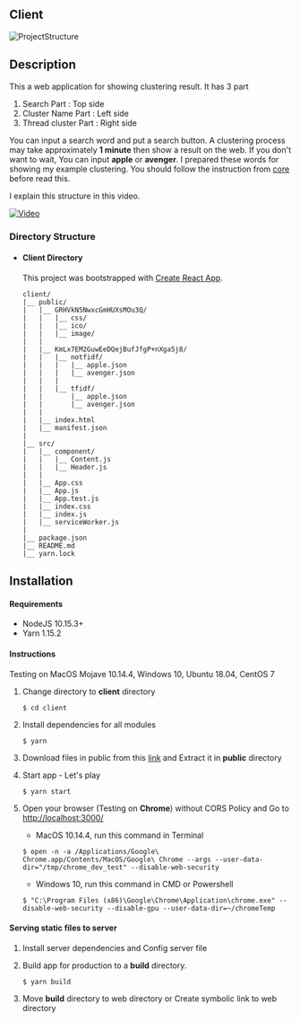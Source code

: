 ## Client 

![ProjectStructure](https://lh3.googleusercontent.com/iNWDz1VHEM9AApicbuW5ZhsT6SfPMys2unKnBS4w6AliCmEOz_a8NlNArtxu5JkpyHqrvPD0GR2MHQKLLpfzBw6s99Gr9OatXGiVUBDDO4CVXRsRBFzxZZ_YdvsGSG3ypxxjroxtWOLKFX-e-OPWQBavYjUOxO49mOM47HYTF5y9ar9_kwk9pB3VQz9To9bpbksDNs2Eg2yFmoU7pNwW37nqpt-lGwbfsXBJC9dJ2mNMr6gl5zm36klid9pVHSijWMLDgSIGOlOmB2RjAgbD0vKnh_HHOJ2c0MeJIAOhOX98fXnn3kbkC4Lac33Y1odNFZLGB6pnxwqF8Dr0_Le2abP1dk27OOjWtPb898ItL1WH-Xy3Y3ZvdeOGpMhCVeX9dH46bXUzUaQHYXkaBYqG39avF_bInyiMClkZ5LjQxVxr85nUgaSxlxImHytIhhr94BkHP24etDZkSlKFiVWgA52OO1WQnBaXVS85_6jWakKOD6xKpTsfCpnRfDApHllpmL1_K36sSoE3fuy1N-q6u4hMl2LMxFeCQHAAbc9hg7BIk1XXa2Fe5A_yjqGpFJo2l7_3HY29vXOafaHFUvMpvkFgVaY8RFIGW1_EfJgak1R0akzCvEvIHAJc4_RgpBB4G8MG_0JA3KrmdN2pGUJyVERJ0NcOMJ3XKwtCorCt5Z3CMhOb4306aVWUHFJQqAyLXG-SvzRHgKljnuEO4nhykiBQnQ=w3304-h1924-no)

## Description

This a web application for showing clustering result. It has 3 part

1. Search Part : Top side
2. Cluster Name Part : Left side
3. Thread cluster Part : Right side

You can input a search word and put a search button. A clustering process may take approximately **1 minute** then show a result on the web. If you don't want to wait, You can input **apple** or **avenger**. I prepared these words for showing my example clustering.
You should follow the instruction from [core](../core) before read this. 

I explain this structure in this video.

[![Video](https://img.youtube.com/vi/eMprd8Fwt80/0.jpg)](https://youtu.be/eMprd8Fwt80?t=413)

### Directory Structure

- #### Client Directory

    This project was bootstrapped with [Create React App](https://github.com/facebook/create-react-app).

  ```
  client/
  |__ public/
  |   |__ GRHVkN5NwxcGmHUXsMOu3Q/
  |   |   |__ css/
  |   |   |__ ico/
  |   |   |__ image/
  |   |
  |   |__ KmLx7EM2GuwEeDQejBufJfgP+nXga5j8/
  |   |   |__ notfidf/
  |   |   |   |__ apple.json
  |   |   |   |__ avenger.json
  |   |   |
  |   |   |__ tfidf/
  |   |       |__ apple.json
  |   |       |__ avenger.json
  |   |
  |   |__ index.html
  |   |__ manifest.json
  |
  |__ src/
  |   |__ component/
  |   |   |__ Content.js
  |   |   |__ Header.js
  |   |
  |   |__ App.css
  |   |__ App.js
  |   |__ App.test.js
  |   |__ index.css
  |   |__ index.js
  |   |__ serviceWorker.js
  |
  |__ package.json
  |__ README.md
  |__ yarn.lock
  ```

## Installation

#### Requirements

- NodeJS 10.15.3+
- Yarn 1.15.2

#### Instructions
Testing on MacOS Mojave 10.14.4, Windows 10, Ubuntu 18.04, CentOS 7

1. Change directory to **client** directory

	```
    $ cd client
    ```
    
2. Install dependencies for all modules

	```
    $ yarn
    ```
    
3. Download files in public from this [link](https://drive.google.com/open?id=1Nm-K8-fAwZ5Bs4wE_rYc7U_M-DEW-ZOB) and Extract it in **public** directory

4. Start app - Let's play
	```
    $ yarn start
    ```

5. Open your browser (Testing on **Chrome**) without CORS Policy and Go to [http://localhost:3000/](http://localhost:3000/)

    * MacOS 10.14.4, run this command in Terminal
    ```
    $ open -n -a /Applications/Google\ Chrome.app/Contents/MacOS/Google\ Chrome --args --user-data-dir="/tmp/chrome_dev_test" --disable-web-security
    ```

    * Windows 10, run this command in CMD or Powershell
    ```
    $ "C:\Program Files (x86)\Google\Chrome\Application\chrome.exe" --disable-web-security --disable-gpu --user-data-dir=~/chromeTemp
    ```

#### Serving static files to server

1. Install server dependencies and Config server file 
<!--see in this [howto-setup-centos7server](https://mike.cpe.ku.ac.th:65443/gitlab/books/srclus/wikis/howto-setup-centos7server) wiki-->
2. Build app for production to a **build** directory.

    ```
    $ yarn build
    ```

4. Move **build** directory to web directory or Create symbolic link to web directory
